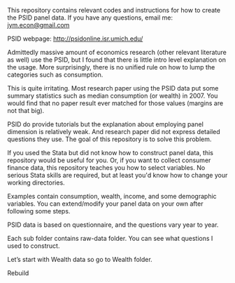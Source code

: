 This repository contains relevant codes and instructions for how to create the PSID panel data. 
If you have any questions, email me: jym.econ@gmail.com

PSID webpage: http://psidonline.isr.umich.edu/

Admittedly massive amount of economics research (other relevant literature as well) use the PSID, but I found that there is little intro level explanation on the usage. More surprisingly, there is no unified rule on how to lump the categories such as consumption. 

This is quite irritating. Most research paper using the PSID data put some summary statistics such as median consumption (or wealth) in 2007. You would find that no paper result ever matched for those values (margins are not that big).    

PSID do provide tutorials but the explanation about employing panel dimension is relatively weak. And research paper did not express detailed questions they use. The goal of this repository is to solve this problem.

If you used the Stata but did not know how to construct panel data, this repository would be useful for you. Or, if you want to collect consumer finance data, this repository teaches you how to select variables. No serious Stata skills are required, but at least you'd know how to change your working directories.

Examples contain consumption, wealth, income, and some demographic variables. You can extend/modify your panel data on your own after following some steps.

PSID data is based on questionnaire, and the questions vary year to year. 

Each sub folder contains raw-data folder. You can see what questions I used to construct.

Let’s start with Wealth data so go to Wealth folder. 

Rebuild

